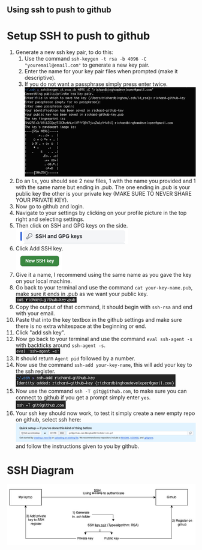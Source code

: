 ## Using ssh to push to github
# Setup SSH to push to github
1) Generate a new ssh key pair, to do this:
   1) Use the command `ssh-keygen -t rsa -b 4096 -C "youremail@email.com"` to generate a new key pair.
   2) Enter the name for your key pair files when prompted (make it descriptive).
   3) If you do not want a passphrase simply press enter twice.
   ![Generate key pair](../../../readme-images/generate-key-pair.png)
2) Do an `ls`, you should see 2 new files, 1 with the name you provided and 1 with the same name but ending in .pub. The one ending in .pub is your public key the other is your private key (MAKE SURE TO NEVER SHARE YOUR PRIVATE KEY).
3) Now go to github and login.
4) Navigate to your settings by clicking on your profile picture in the top right and selecting settings.
5) Then click on SSH and GPG keys on the side.<br>
   ![SSH key setting on github](../../../readme-images/ssh-key-setting-on-github.png)
6) Click Add SSH key.<br>
   ![New SSH key button](../../../readme-images/new-ssh-key-button.png)
7) Give it a name, I recommend using the same name as you gave the key on your local machine.
8) Go back to your terminal and use the command `cat your-key-name.pub`, make sure it ends in .pub as we want your public key.<br>
   ![Command to get public key](../../../readme-images/command-to-get-public-key.png)
9)  Copy the output of that command, it should begin with `ssh-rsa` and end with your email.
10) Paste that into the key textbox in the github settings and make sure there is no extra whitespace at the beginning or end.
11) Click "add ssh key".
12) Now go back to your terminal and use the command `eval ssh-agent -s` with backticks around `ssh-agent -s`.<br>
    ![Eval SSH commad](../../../readme-images/eval-ssh-commad.png)
13) It should return `Agent pid` followed by a number.
14) Now use the command `ssh-add your-key-name`, this will add your key to the ssh register.<br>
    ![SSH add command](../../../readme-images/ssh-add-command.png)
15) Now use the command `ssh -T git@github.com`, to make sure you can connect to github if you get a prompt simply enter `yes`.<br>
    ![Test SSH command](../../../readme-images/test-ssh-command.png)
16) Your ssh key should now work, to test it simply create a new empty repo on github, select ssh here:<br>
   ![SSH option for repo setup](../../../readme-images/ssh-option-for-repo-setup.png)<br>
and follow the instructions given to you by github.

# SSH Diagram
![SSH for github](../../../readme-images/ssh-for-github.jpg)